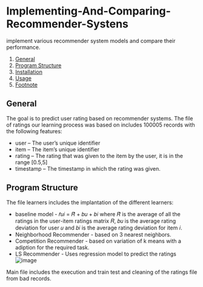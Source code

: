 # Implementing-And-Comparing-Recommender-Systens
implement various recommender system models and compare their performance. 
1. [General](#General)
2. [Program Structure](#Program-Structure)
3. [Installation](#Installation)
4. [Usage](#Usage)
5. [Footnote](#footnote)
## General
The goal is to predict user rating based on recommender systems. The file of ratings our learning process was based on includes 100005 records with the following features:
* user – The user’s unique identifier 
* item – The item’s unique identifier 
* rating – The rating that was given to the item by the user, it is in the range [0.5,5] 
* timestamp – The timestamp in which the rating was given. 


## Program Structure
The file learners includes the implantation of the different learners:
* baseline model - 𝑟̂𝑢𝑖 = 𝑅̂ + 𝑏𝑢 + 𝑏𝑖 where 𝑅̂ 
is the average of all the ratings in the user-item ratings matrix 𝑅, 𝑏𝑢 is the average rating deviation for user 𝑢 
and 𝑏𝑖 is the average rating deviation for item 𝑖. 
* Neighborhood Recommender - based on 3 nearest neighbors.
* Competition Recommender - based on variation of k means with a adiption for the required task.
* LS Recommender - Uses regression model to predict the ratings
![image](https://i.imgur.com/9qgUOjF.png)

Main file includes the execution and train test and cleaning of the ratings file from bad records.
